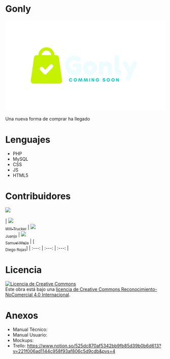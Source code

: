 # Gonly

<img src="https://github.com/JuanJ0234/Gonly/blob/main/Gonly-app/spirit%20store/Crea-J-Repository-main/spiritstore/resource/Gonly.png">

Una nueva forma de comprar ha llegado

# Lenguajes

- PHP
- MySQL
- CSS
- JS
- HTML5

# Contribuidores

  <p align="left">
   <img src="https://img.shields.io/badge/STATUS-EN%20DESAROLLO-green">
   </p>
   
   | [<img src="https://avatars.githubusercontent.com/u/83888568?v=4" width=115><br><sub>Will-Trucker</sub>](https://github.com/Will-Trucker) |  [<img src="https://avatars.githubusercontent.com/u/119774354?v=4" width=115><br><sub>Juanjo</sub>](https://github.com/JuanJ0234) |  [<img src="https://avatars.githubusercontent.com/u/79532040?v=4" width=115><br><sub>Samuel Mejia</sub>](https://github.com/Samuel-Mejia) | [<img src="" width=115><br><sub>Diego Rojas</sub>]
| :---: | :---: | :---: |

# Licencia

<a rel="license" href="http://creativecommons.org/licenses/by-nc/4.0/"><img alt="Licencia de Creative Commons" style="border-width:0" src="https://i.creativecommons.org/l/by-nc/4.0/88x31.png" /></a><br />Este obra está bajo una <a rel="license" href="http://creativecommons.org/licenses/by-nc/4.0/">licencia de Creative Commons Reconocimiento-NoComercial 4.0 Internacional</a>.

# Anexos

- Manual Técnico:
- Manual Usuario:
- Mockups: 
- Trello: https://www.notion.so/525dc870af5342bb9fb85d39b0b6d613?v=221f006ad1144c958f93af806c5d9cdb&pvs=4
